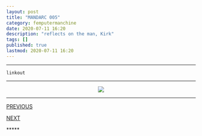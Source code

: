 ```yaml
---
layout: post
title: "MANDARC 005"
category: femputermanchine
date: 2020-07-11 16:20
description: "reflects on the man, Kirk"
tags: []
published: true
lastmod: 2020-07-11 16:20
---
```


*****

`linkout`

*****

<center><img src="{{ site.url }}/assets/img/mandarc-spitballsonkirk.jpg"  /></center>

*****
<div class="fpmc-nav">

<span class="fpmc-nav-prev"><a href="{{ 'mandarc-iv' | prepend: site.baseurl }}">PREVIOUS</a></span>

<span class="fpmc-nav-next"><a href="{{ 'mandarc-vi' | prepend: site.baseurl }}">NEXT</a></span> 

</div>
*****


